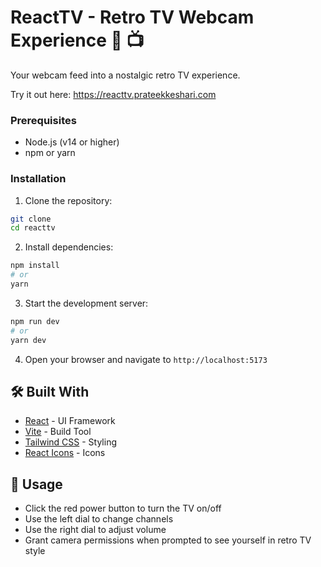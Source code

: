 # ReactTV - Retro TV Webcam Experience 🎥 📺

Your webcam feed into a nostalgic retro TV experience. 

Try it out here: https://reacttv.prateekkeshari.com

### Prerequisites

- Node.js (v14 or higher)
- npm or yarn

### Installation

1. Clone the repository:
```bash
git clone 
cd reacttv
```

2. Install dependencies:
```bash
npm install
# or
yarn
```

3. Start the development server:
```bash
npm run dev
# or
yarn dev
```

4. Open your browser and navigate to `http://localhost:5173`

## 🛠️ Built With

- [React](https://reactjs.org/) - UI Framework
- [Vite](https://vitejs.dev/) - Build Tool
- [Tailwind CSS](https://tailwindcss.com/) - Styling
- [React Icons](https://react-icons.github.io/react-icons/) - Icons

## 📝 Usage

- Click the red power button to turn the TV on/off
- Use the left dial to change channels
- Use the right dial to adjust volume
- Grant camera permissions when prompted to see yourself in retro TV style
